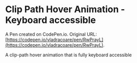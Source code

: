 # Clip Path Hover Animation - Keyboard accessible

A Pen created on CodePen.io. Original URL: [https://codepen.io/vladracoare/pen/RwPrayL](https://codepen.io/vladracoare/pen/RwPrayL).

A clip-path hover animation that is fully keyboard accessible
